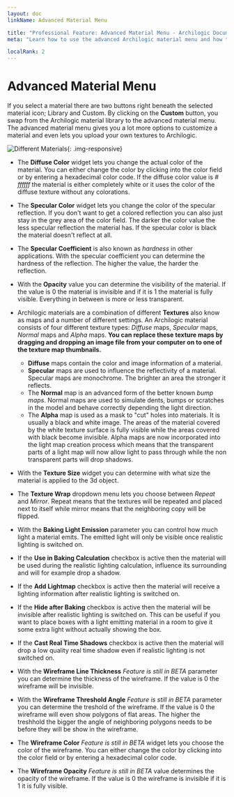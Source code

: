 ```yaml
---
layout: doc
linkName: Advanced Material Menu

title: "Professional Feature: Advanced Material Menu - Archilogic Documentation"
meta: "Learn how to use the advanced Archilogic material menu and how to upload your own textures."

localRank: 2
---
```


# Advanced Material Menu

If you select a material there are two buttons right beneath the selected material icon; Library and Custom.
By clicking on the **Custom** button, you swap from the Archilogic material library to the advanced material menu.
The advanced material menu gives you a lot more options to customize a material and even lets you upload your own textures to Archilogic.

![Different Materials]({{site.baseurl}}/assets/images/Materials-Menu-Advanced.jpg){: .img-responsive}

* The **Diffuse Color** widget lets you change the actual color of the material. You can either change the color by clicking into the color field or by entering a hexadecimal color code. If the diffuse color value is *# ffffff* the material is either completely white or it uses the color of the diffuse texture without any colorations.

* The **Specular Color** widget lets you change the color of the specular reflection. If you don't want to get a colored reflection you can also just stay in the grey area of the color field. The darker the color value the less specular reflection the material has. If the specular color is black the material doesn't reflect at all.

* The **Specular Coefficient** is also known as *hardness* in other applications. With the specular coefficient you can determine the hardness of the reflection. The higher the value, the harder the reflection.

* With the **Opacity** value you can determine the visibility of the material. If the value is 0 the material is invisible and if it is 1 the material is fully visible. Everything in between is more or less transparent.

* Archilogic materials are a combination of different **Textures** also know as maps and a number of different settings. An Archilogic material consists of four different texture types: *Diffuse* maps, *Specular* maps, *Normal* maps and *Alpha* maps.
**You can replace these texture maps by dragging and dropping an image file from your computer on to one of the texture map thumbnails.**

  * **Diffuse** maps contain the color and image information of a material.
  * **Specular** maps are used to influence the reflectivity of a material. Specular maps are monochrome. The brighter an area the stronger it reflects.
  * The **Normal** map is an advanced form of the better known *bump maps*. Normal maps are used to simulate dents, bumps or scratches in the model and behave correctly depending the light direction.
  * The **Alpha** map is used as a mask to "cut" holes into materials. It is usually a black and white image. The areas of the material covered by the white texture surface is fully visible while the areas covered with black become invisible. Alpha maps are now incorporated into the light map creation process which means that the transparent parts of a light map will now allow light to pass through while the non transparent parts will drop shadows.


* With the **Texture Size** widget you can determine with what size the material is applied to the 3d object.

* The **Texture Wrap** dropdown menu lets you choose between *Repeat* and *Mirror*. Repeat means that the textures will be repeated and placed next to itself while mirror means that the neighboring copy will be flipped.

* With the **Baking Light Emission** parameter you can control how much light a material emits. The emitted light will only be visible once realistic lighting is switched on.

* If the **Use in Baking Calculation** checkbox is active then the material will be used during the realistic lighting calculation, influence its surrounding and will for example drop a shadow.

* If the **Add Lightmap** checkbox is active then the material will receive a lighting information after realistic lighting is switched on.

* If the **Hide after Baking** checkbox is active then the material will be invisible after realistic lighting is switched on. This can be useful if you want to place boxes with a light emitting material in a room to give it some extra light without actually showing the box.

* If the **Cast Real Time Shadows** checkbox is active then the material will drop a low quality real time shadow even if realistic lighting is not switched on.

* With the **Wireframe Line Thickness** *Feature is still in BETA* parameter you can determine the thickness of the wireframe. If the value is 0 the wireframe will be invisible.

* With the **Wireframe Threshold Angle** *Feature is still in BETA* parameter you can determine the treshold of the wireframe. If the value is 0 the wireframe will even show polygons of flat areas. The higher the treshhold the bigger the angle of neighboring polygons needs to be before they will be show in the wireframe.

* The **Wireframe Color** *Feature is still in BETA* widget lets you choose the color of the wireframe. You can either change the color by clicking into the color field or by entering a hexadecimal color code.

* The **Wireframe Opacity** *Feature is still in BETA* value determines the opacity of the wireframe. If the value is 0 the wireframe is invisible if it is 1 it is fully visible.
